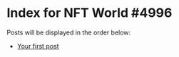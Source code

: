# Index for NFT World #4996
Posts will be displayed in the order below:

- [Your first post](./001-first.md)

